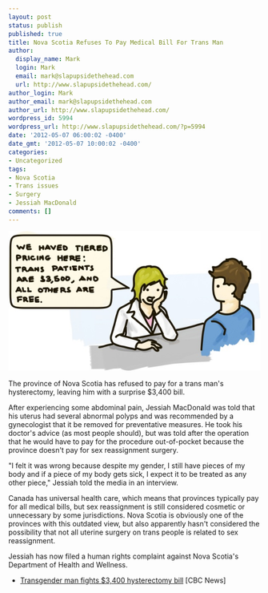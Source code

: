 ```yaml
---
layout: post
status: publish
published: true
title: Nova Scotia Refuses To Pay Medical Bill For Trans Man
author:
  display_name: Mark
  login: Mark
  email: mark@slapupsidethehead.com
  url: http://www.slapupsidethehead.com/
author_login: Mark
author_email: mark@slapupsidethehead.com
author_url: http://www.slapupsidethehead.com/
wordpress_id: 5994
wordpress_url: http://www.slapupsidethehead.com/?p=5994
date: '2012-05-07 06:00:02 -0400'
date_gmt: '2012-05-07 10:00:02 -0400'
categories:
- Uncategorized
tags:
- Nova Scotia
- Trans issues
- Surgery
- Jessiah MacDonald
comments: []
---
```

![](/wp-content/media/2012/05/tiered-pricing-trans.jpg "Is this how the system is supposed to work?")

The province of Nova Scotia has refused to pay for a trans man's hysterectomy, leaving him with a surprise $3,400 bill.

After experiencing some abdominal pain, Jessiah MacDonald was told that his uterus had several abnormal polyps and was recommended by a gynecologist that it be removed for preventative measures. He took his doctor's advice (as most people should), but was told after the operation that he would have to pay for the procedure out-of-pocket because the province doesn't pay for sex reassignment surgery.

"I felt it was wrong because despite my gender, I still have pieces of my body and if a piece of my body gets sick, I expect it to be treated as any other piece," Jessiah told the media in an interview.

Canada has universal health care, which means that provinces typically pay for all medical bills, but sex reassignment is still considered cosmetic or unnecessary by some jurisdictions. Nova Scotia is obviously one of the provinces with this outdated view, but also apparently hasn't considered the possibility that not all uterine surgery on trans people is related to sex reassignment.

Jessiah has now filed a human rights complaint against Nova Scotia's Department of Health and Wellness.

- [Transgender man fights $3,400 hysterectomy bill](http://www.cbc.ca/news/canada/nova-scotia/story/2012/04/22/ns-hysterectomy-debate.html) [CBC News]

